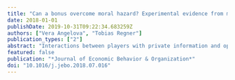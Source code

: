 ```yaml
---
title: "Can a bonus overcome moral hazard? Experimental evidence from markets for expert services"
date: 2018-01-01
publishDate: 2019-10-31T09:22:34.683259Z
authors: ["Vera Angelova", "Tobias Regner"]
publication_types: ["2"]
abstract: "Interactions between players with private information and opposed interests are often prone to bad advice and inefficient outcomes, e.g. markets for financial or health care services. In a deception game we investigate experimentally which factors could improve advice quality. Besides advisor competition and identifiability, we add the possibility for clients to make a voluntary payment, a bonus, after observing advice quality. While the combination of competition and reputation concerns achieves the highest rate of truthful advice, we observe a similar effect, when the bonus is combined with one of them. Thus, our results suggest that a voluntary component can act as a substitute for either competition or reputation, decreasing moral hazard."
featured: false
publication: "*Journal of Economic Behavior & Organization*"
doi: "10.1016/j.jebo.2018.07.016"
---
```


